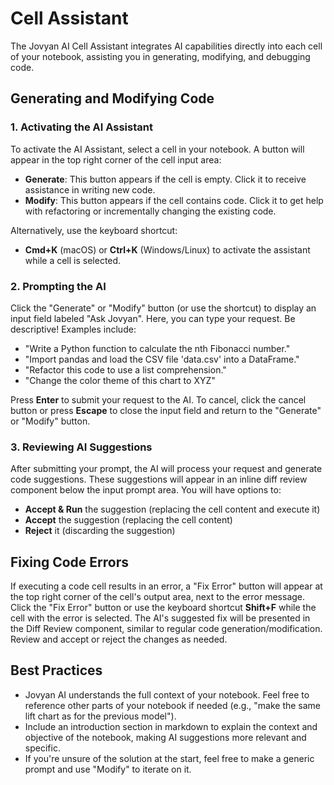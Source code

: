 # Cell Assistant

The Jovyan AI Cell Assistant integrates AI capabilities directly into each cell of your notebook, assisting you in generating, modifying, and debugging code.

## Generating and Modifying Code

### 1. Activating the AI Assistant
To activate the AI Assistant, select a cell in your notebook. A button will appear in the top right corner of the cell input area:
- **Generate**: This button appears if the cell is empty. Click it to receive assistance in writing new code.
- **Modify**: This button appears if the cell contains code. Click it to get help with refactoring or incrementally changing the existing code.

Alternatively, use the keyboard shortcut:
- **Cmd+K** (macOS) or **Ctrl+K** (Windows/Linux) to activate the assistant while a cell is selected.

### 2. Prompting the AI
Click the "Generate" or "Modify" button (or use the shortcut) to display an input field labeled "Ask Jovyan". Here, you can type your request. Be descriptive! Examples include:
- "Write a Python function to calculate the nth Fibonacci number."
- "Import pandas and load the CSV file 'data.csv' into a DataFrame."
- "Refactor this code to use a list comprehension."
- "Change the color theme of this chart to XYZ"

Press **Enter** to submit your request to the AI. To cancel, click the cancel button or press **Escape** to close the input field and return to the "Generate" or "Modify" button.

### 3. Reviewing AI Suggestions
After submitting your prompt, the AI will process your request and generate code suggestions. These suggestions will appear in an inline diff review component below the input prompt area. You will have options to:
- **Accept & Run** the suggestion (replacing the cell content and execute it)
- **Accept** the suggestion (replacing the cell content)
- **Reject** it (discarding the suggestion)

## Fixing Code Errors
If executing a code cell results in an error, a "Fix Error" button will appear at the top right corner of the cell's output area, next to the error message.  
Click the "Fix Error" button or use the keyboard shortcut **Shift+F** while the cell with the error is selected. The AI's suggested fix will be presented in the Diff Review component, similar to regular code generation/modification. Review and accept or reject the changes as needed.

## Best Practices
- Jovyan AI understands the full context of your notebook. Feel free to reference other parts of your notebook if needed (e.g., "make the same lift chart as for the previous model").
- Include an introduction section in markdown to explain the context and objective of the notebook, making AI suggestions more relevant and specific.
- If you're unsure of the solution at the start, feel free to make a generic prompt and use "Modify" to iterate on it.